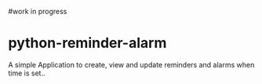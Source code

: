 #work in progress

# python-reminder-alarm
A simple Application to create, view and update reminders and alarms when time is set..
